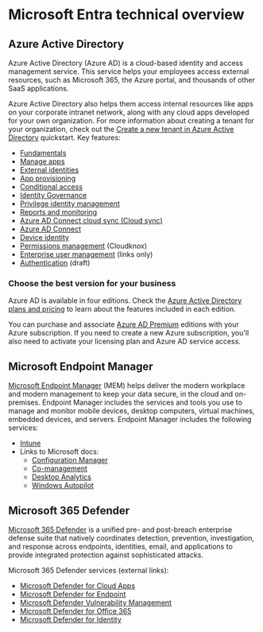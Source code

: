 # Microsoft Entra technical overview

## Azure Active Directory

Azure Active Directory (Azure AD) is a cloud-based identity and access management service. This service helps your employees access external resources, such as Microsoft 365, the Azure portal, and thousands of other SaaS applications. 

Azure Active Directory also helps them access internal resources like apps on your corporate intranet network, along with any cloud apps developed for your own organization. For more information about creating a tenant for your organization, check out the [Create a new tenant in Azure Active Directory](https://docs.microsoft.com/azure/active-directory/fundamentals/active-directory-whatis) quickstart. Key features:


- [Fundamentals](./pages/fundamentals.md)
- [Manage apps](./pages/manage-apps.md)
- [External identities](./pages/external-identities.md)
- [App provisioning](./pages/app-provisioning.md)
- [Conditional access](./pages/conditional-access.md)
- [Identity Governance](./pages/governance.md)
- [Privilege identity management](./pages/pim.md)
- [Reports and monitoring](./pages/reports-monitoring.md)
- [Azure AD Connect cloud sync (Cloud sync)](./pages/cloud-sync.md)
- [Azure AD Connect](./pages/hybrid.md)
- [Device identity](./pages/devices.md)
- [Permissions management](./pages/permissions-management.md) (Cloudknox)
- [Enterprise user management](./pages/enterprise-users.md) (links only)
- [Authentication](./pages/authentication.md) (draft)

### Choose the best version for your business

Azure AD is available in four editions. Check the [Azure Active Directory plans and pricing](https://www.microsoft.com/security/business/identity-access/azure-active-directory-pricing) to learn about the features included in each edition.

You can purchase and associate [Azure AD Premium](https://docs.microsoft.com/azure/active-directory/fundamentals/active-directory-get-started-premium) editions with your Azure subscription. If you need to create a new Azure subscription, you'll also need to activate your licensing plan and Azure AD service access.

## Microsoft Endpoint Manager

[Microsoft Endpoint Manager](https://docs.microsoft.com/mem/endpoint-manager-overview) (MEM) helps deliver the modern workplace and modern management to keep your data secure, in the cloud and on-premises. Endpoint Manager includes the services and tools you use to manage and monitor mobile devices, desktop computers, virtual machines, embedded devices, and servers. Endpoint Manager includes the following services:

- [Intune](./pages/Intune.md)
- Links to Microsoft docs:
  - [Configuration Manager](https://docs.microsoft.com/mem/configmgr/core/understand/introduction)
  - [Co-management](https://docs.microsoft.com/mem/configmgr/comanage/overview)
  - [Desktop Analytics](https://docs.microsoft.com/mem/configmgr/desktop-analytics/overview)
  - [Windows Autopilot](https://docs.microsoft.com/mem/autopilot/windows-autopilot)

## Microsoft 365 Defender

[Microsoft 365 Defender](https://docs.microsoft.com/microsoft-365/security/defender/microsoft-365-defender) is a unified pre- and post-breach enterprise defense suite that natively coordinates detection, prevention, investigation, and response across endpoints, identities, email, and applications to provide integrated protection against sophisticated attacks.

Microsoft 365 Defender services (external links):

- [Microsoft Defender for Cloud Apps](https://docs.microsoft.com/defender-cloud-apps/)
- [Microsoft Defender for Endpoint](https://docs.microsoft.com/microsoft-365/security/defender-endpoint/microsoft-defender-endpoint)
- [Microsoft Defender Vulnerability Management](https://docs.microsoft.com/microsoft-365/security/defender-vulnerability-management/defender-vulnerability-management)
- [Microsoft Defender for Office 365](https://docs.microsoft.com/microsoft-365/security/office-365-security/overview)
- [Microsoft Defender for Identity](https://docs.microsoft.com/defender-for-identity/)

